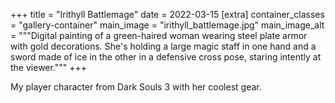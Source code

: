 +++
title = "Irithyll Battlemage"
date = 2022-03-15
[extra]
container_classes = "gallery-container"
main_image = "irithyll_battlemage.jpg"
main_image_alt = """Digital painting of a green-haired woman wearing steel
plate armor with gold decorations. She's holding a large magic staff in one
hand and a sword made of ice in the other in a defensive cross pose, staring
intently at the viewer."""
+++

My player character from Dark Souls 3 with her coolest gear.
